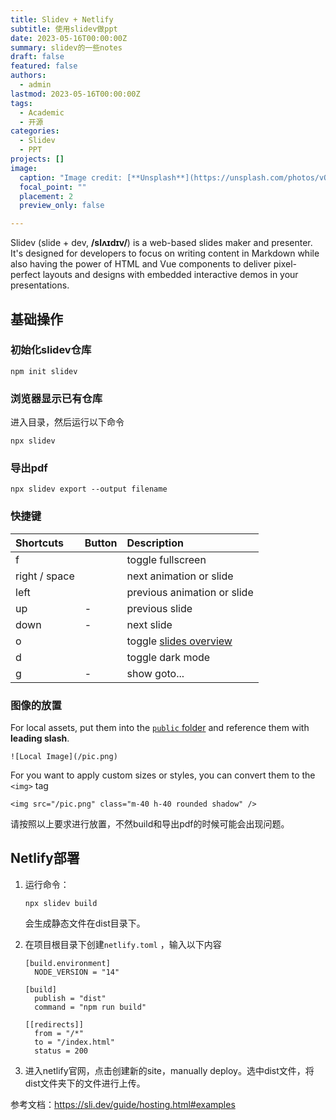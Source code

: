 ```yaml
---
title: Slidev + Netlify
subtitle: 使用slidev做ppt
date: 2023-05-16T00:00:00Z
summary: slidev的一些notes
draft: false
featured: false
authors:
  - admin
lastmod: 2023-05-16T00:00:00Z
tags:
  - Academic
  - 开源
categories:
  - Slidev
  - PPT
projects: []
image:
  caption: "Image credit: [**Unsplash**](https://unsplash.com/photos/vOTBmRh3-7I)"
  focal_point: ""
  placement: 2
  preview_only: false

---
```


Slidev (slide + dev, **/slʌɪdɪv/**) is a web-based slides maker and presenter. It's designed for developers to focus on writing content in Markdown while also having the power of HTML and Vue components to deliver pixel-perfect layouts and designs with embedded interactive demos in your presentations.

## 基础操作

### 初始化slidev仓库

```shell
npm init slidev
```

### 浏览器显示已有仓库

进入目录，然后运行以下命令

```
npx slidev
```

### 导出pdf

```
npx slidev export --output filename
```

### 快捷键

| Shortcuts     | Button | Description                                                  |
| :------------ | :----- | :----------------------------------------------------------- |
| f             |        | toggle fullscreen                                            |
| right / space |        | next animation or slide                                      |
| left          |        | previous animation or slide                                  |
| up            | -      | previous slide                                               |
| down          | -      | next slide                                                   |
| o             |        | toggle [slides overview](https://sli.dev/guide/navigation.html#slides-overview) |
| d             |        | toggle dark mode                                             |
| g             | -      | show goto...                                                 |

### 图像的放置

For local assets, put them into the [`public` folder](https://sli.dev/custom/directory-structure.html#public) and reference them with **leading slash**.

```
![Local Image](/pic.png)
```

For you want to apply custom sizes or styles, you can convert them to the `<img>` tag

```
<img src="/pic.png" class="m-40 h-40 rounded shadow" />
```

请按照以上要求进行放置，不然build和导出pdf的时候可能会出现问题。

## Netlify部署

1. 运行命令：

   ```
   npx slidev build
   ```

   会生成静态文件在dist目录下。

2. 在项目根目录下创建`netlify.toml` ，输入以下内容

   ```
   [build.environment]
     NODE_VERSION = "14"
   
   [build]
     publish = "dist"
     command = "npm run build"
   
   [[redirects]]
     from = "/*"
     to = "/index.html"
     status = 200
   ```

3. 进入netlify官网，点击创建新的site，manually deploy。选中dist文件，将dist文件夹下的文件进行上传。



参考文档：https://sli.dev/guide/hosting.html#examples
